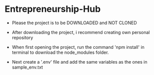 # Entrepreneurship-Hub

- Please the project is to be DOWNLOADED and NOT CLONED

- After downloading the project, i recommend creating own personal repository

- When first opening the project, run the command 'npm install' in terminal to download the node_modules folder.

- Next create a '.env' file and add the same variables as the ones in sample_env.txt